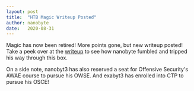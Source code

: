 ```yaml
---
layout: post
title:  "HTB Magic Writeup Posted"
author: nanobyte
date:   2020-08-31
---
```


Magic has now been retired! More points gone, but new writeup posted! Take a peek over at the <a href="/_posts/htb-magic.html">writeup</a> to see how nanobyte fumbled and tripped his way through this box.

On a side note, nanobyt3 has also reserved a seat for Offensive Security's AWAE course to pursue his OWSE. And exabyt3 has enrolled into CTP to pursue his OSCE!
